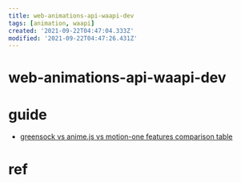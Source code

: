 ```yaml
---
title: web-animations-api-waapi-dev
tags: [animation, waapi]
created: '2021-09-22T04:47:04.333Z'
modified: '2021-09-22T04:47:26.431Z'
---
```


# web-animations-api-waapi-dev

# guide

- [greensock vs anime.js vs motion-one features comparison table](https://motion.dev/guides/feature-comparison)
# ref
